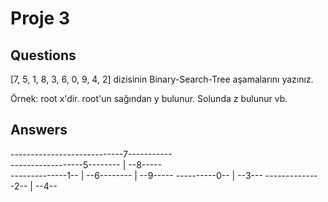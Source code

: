 # Proje 3

## Questions
[7, 5, 1, 8, 3, 6, 0, 9, 4, 2] dizisinin Binary-Search-Tree aşamalarını yazınız.

Örnek: root x'dir. root'un sağından y bulunur. Solunda z bulunur vb.

## Answers

----------------------------7-----------         
------------------5-------- | --8-----      
--------------1-- | --6-------- | --9-----
----------0-- | --3---
--------------2-- | --4--
